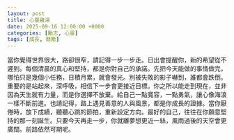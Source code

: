 ```yaml
---
layout: post
title: 心靈雞湯
date: 2025-09-16 12:00:00 +0000
categories: [勵志, 心靈]
tags: [成長, 鼓勵]
---
```


當你覺得世界很大，路卻很窄，請記得一步一步走。日出會提醒你，新的希望從不遲到。每個清晨的真心和堅持，都是你對自己的承諾。先把今天能做的事情做完，哪怕只是幾個小任務，日積月累，就會發光。別被失敗的影子嚇到，誰都會跌倒。重要的是站起來，深呼吸，相信下一步會更接近目標。你之所以能走到現在，並非因為天生就有力量，而是你選擇不放棄。給自己一點寬容，一點勇氣，讓心像海浪一樣不斷前進。也請記得，路上遇見善意的人與風景，都是你成長的證據。當你厭倦時，放下成績，聽聽心跳的節拍，重新設定方向。最好的自己，往往在你願意堅持的那一刻誕生。只要今天再走一步，你就離夢想更近一絲，風雨過後的天空會更廣闊。前路依然可期呢。